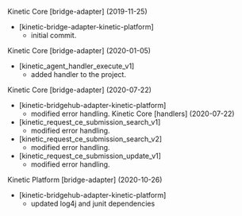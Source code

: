 Kinetic Core [bridge-adapter] (2019-11-25)
  * [kinetic-bridge-adapter-kinetic-platform]
    * initial commit.

Kinetic Core [bridge-adapter] (2020-01-05)
  * [kinetic_agent_handler_execute_v1]
    * added handler to the project.

Kinetic Core [bridge-adapter] (2020-07-22)
  * [kinetic-bridgehub-adapter-kinetic-platform]
    * modified error handling.
Kinetic Core [handlers] (2020-07-22)
  * [kinetic_request_ce_submission_search_v1]
    * modified error handling.
  * [kinetic_request_ce_submission_search_v2]
    * modified error handling.
  * [kinetic_request_ce_submission_update_v1]
    * modified error handling.

Kinetic Platform [bridge-adapter] (2020-10-26)
  * [kinetic-bridgehub-adapter-kinetic-platform]
    * updated log4j and junit dependencies